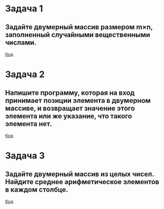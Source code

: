 # Задача 1
## Задайте двумерный массив размером m×n, заполненный случайными вещественными числами.

[Код]( )

# Задача 2
## Напишите программу, которая на вход принимает позиции элемента в двумерном массиве, и возвращает значение этого элемента или же указание, что такого элемента нет.

[Код]( )


# Задача 3
## Задайте двумерный массив из целых чисел. Найдите среднее арифметическое элементов в каждом столбце.

[Код]( )
